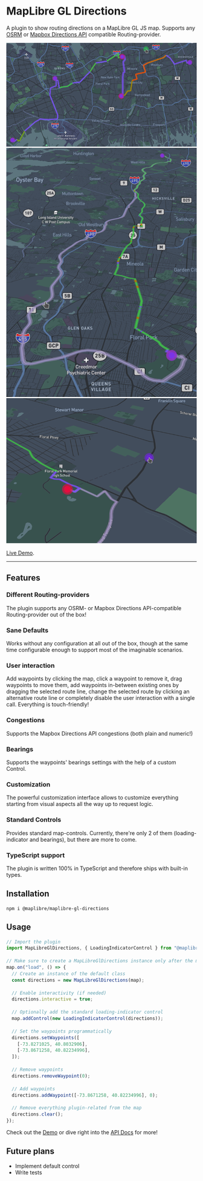 # MapLibre GL Directions

A plugin to show routing directions on a MapLibre GL JS map. Supports any [OSRM](http://project-osrm.org/) or [Mapbox Directions API](https://docs.mapbox.com/api/navigation/directions/) compatible Routing-provider.

![1st Demo Screenshot](https://raw.githubusercontent.com/maplibre/maplibre-gl-directions/main/doc/images/demo-screenshot-1.png)
![2nd Demo Screenshot](https://raw.githubusercontent.com/maplibre/maplibre-gl-directions/main/doc/images/demo-screenshot-2.png)
![3rd Demo Screenshot](https://raw.githubusercontent.com/maplibre/maplibre-gl-directions/main/doc/images/demo-screenshot-3.png)

[Live Demo](https://maplibre.org/maplibre-gl-directions/#/).

---

## Features

### Different Routing-providers

The plugin supports any OSRM- or Mapbox Directions API-compatible Routing-provider out of the box!

### Sane Defaults

Works without any configuration at all out of the box, though at the same time configurable enough to support most of the imaginable scenarios.

### User interaction

Add waypoints by clicking the map, click a waypoint to remove it, drag waypoints to move them, add waypoints in-between existing ones by dragging the selected route line, change the selected route by clicking an alternative route line or completely disable the user interaction with a single call. Everything is touch-friendly!

### Congestions

Supports the Mapbox Directions API congestions (both plain and numeric!)

### Bearings

Supports the waypoints' bearings settings with the help of a custom Control.

### Customization

The powerful customization interface allows to customize everything starting from visual aspects all the way up to request logic.

### Standard Controls

Provides standard map-controls. Currently, there're only 2 of them (loading-indicator and bearings), but there are more to come.

### TypeScript support

The plugin is written 100% in TypeScript and therefore ships with built-in types.

## Installation

```shell
npm i @maplibre/maplibre-gl-directions
```

## Usage

```typescript
// Import the plugin
import MapLibreGlDirections, { LoadingIndicatorControl } from "@maplibre/maplibre-gl-directions";

// Make sure to create a MapLibreGlDirections instance only after the map is loaded
map.on("load", () => {
  // Create an instance of the default class
  const directions = new MapLibreGlDirections(map);

  // Enable interactivity (if needed)
  directions.interactive = true;

  // Optionally add the standard loading-indicator control
  map.addControl(new LoadingIndicatorControl(directions));

  // Set the waypoints programmatically
  directions.setWaypoints([
    [-73.8271025, 40.8032906],
    [-73.8671258, 40.82234996],
  ]);

  // Remove waypoints
  directions.removeWaypoint(0);

  // Add waypoints
  directions.addWaypoint([-73.8671258, 40.82234996], 0);

  // Remove everything plugin-related from the map
  directions.clear();
});
```

Check out the [Demo](https://maplibre.org/maplibre-gl-directions/#/) or dive right into the [API Docs](https://maplibre.org/maplibre-gl-directions/api) for more!

## Future plans

- Implement default control
- Write tests
